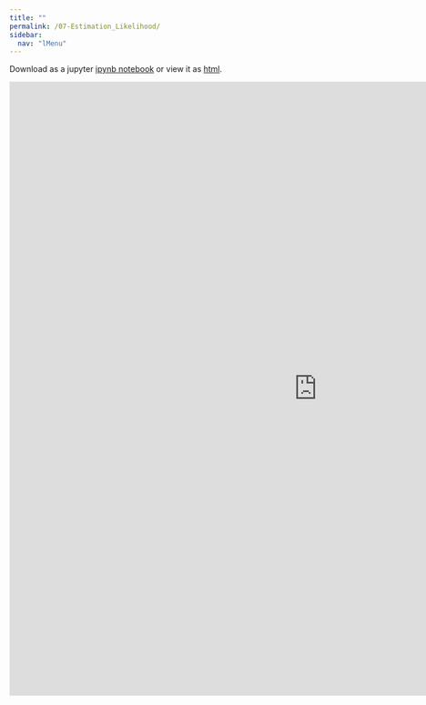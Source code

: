 ```yaml
---
title: ""
permalink: /07-Estimation_Likelihood/
sidebar:
  nav: "lMenu"
---
```


Download as a jupyter [ipynb notebook](https://datascience-intro.github.io/1MS041-2025/notebooks/07-Estimation_Likelihood.ipynb) or view it as [html](https://datascience-intro.github.io/1MS041-2025/notebooks/07-Estimation_Likelihood.html).

<iframe src="https://datascience-intro.github.io/1MS041-2025/notebooks/07-Estimation_Likelihood.html" width="1080" height="1080" frameborder="0"></iframe>

    
